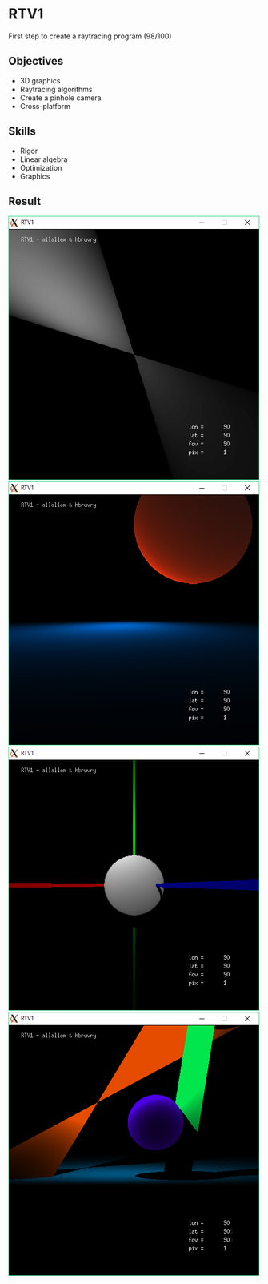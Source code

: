 # RTV1
First step to create a raytracing program (98/100)

## Objectives
- 3D graphics
- Raytracing algorithms
- Create a pinhole camera
- Cross-platform

## Skills
- Rigor
- Linear algebra
- Optimization
- Graphics

## Result
![RTV1_01](/img/RTV1_01.jpg)
![RTV1_02](/img/RTV1_02.jpg)
![RTV1_03](/img/RTV1_03.jpg)
![RTV1_04](/img/RTV1_04.jpg)
